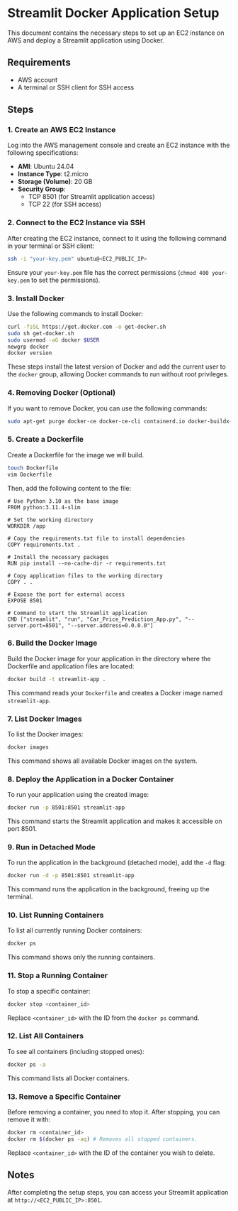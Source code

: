 # Streamlit Docker Application Setup

This document contains the necessary steps to set up an EC2 instance on AWS and deploy a Streamlit application using Docker.

## Requirements
- AWS account
- A terminal or SSH client for SSH access

## Steps

### 1. Create an AWS EC2 Instance

Log into the AWS management console and create an EC2 instance with the following specifications:

- **AMI**: Ubuntu 24.04
- **Instance Type**: t2.micro
- **Storage (Volume)**: 20 GB
- **Security Group**: 
  - TCP 8501 (for Streamlit application access)
  - TCP 22 (for SSH access)

### 2. Connect to the EC2 Instance via SSH

After creating the EC2 instance, connect to it using the following command in your terminal or SSH client:

```bash
ssh -i "your-key.pem" ubuntu@<EC2_PUBLIC_IP>
```

Ensure your `your-key.pem` file has the correct permissions (`chmod 400 your-key.pem` to set the permissions).

### 3. Install Docker

Use the following commands to install Docker:

```bash
curl -fsSL https://get.docker.com -o get-docker.sh
sudo sh get-docker.sh
sudo usermod -aG docker $USER
newgrp docker
docker version
```

These steps install the latest version of Docker and add the current user to the `docker` group, allowing Docker commands to run without root privileges.

### 4. Removing Docker (Optional)

If you want to remove Docker, you can use the following commands:

```bash
sudo apt-get purge docker-ce docker-ce-cli containerd.io docker-buildx-plugin docker-compose-plugin docker-ce-rootless-extras
```

### 5. Create a Dockerfile

Create a Dockerfile for the image we will build.

```bash
touch Dockerfile
vim Dockerfile
```

Then, add the following content to the file:

```text
# Use Python 3.10 as the base image
FROM python:3.11.4-slim

# Set the working directory
WORKDIR /app

# Copy the requirements.txt file to install dependencies
COPY requirements.txt .

# Install the necessary packages
RUN pip install --no-cache-dir -r requirements.txt

# Copy application files to the working directory
COPY . .

# Expose the port for external access
EXPOSE 8501

# Command to start the Streamlit application
CMD ["streamlit", "run", "Car_Price_Prediction_App.py", "--server.port=8501", "--server.address=0.0.0.0"]
```

### 6. Build the Docker Image

Build the Docker image for your application in the directory where the Dockerfile and application files are located:

```bash
docker build -t streamlit-app .
```

This command reads your `Dockerfile` and creates a Docker image named `streamlit-app`.

### 7. List Docker Images

To list the Docker images:

```bash
docker images
```

This command shows all available Docker images on the system.

### 8. Deploy the Application in a Docker Container

To run your application using the created image:

```bash
docker run -p 8501:8501 streamlit-app
```

This command starts the Streamlit application and makes it accessible on port 8501.

### 9. Run in Detached Mode

To run the application in the background (detached mode), add the `-d` flag:

```bash
docker run -d -p 8501:8501 streamlit-app
```

This command runs the application in the background, freeing up the terminal.

### 10. List Running Containers

To list all currently running Docker containers:

```bash
docker ps
```

This command shows only the running containers.

### 11. Stop a Running Container

To stop a specific container:

```bash
docker stop <container_id>
```

Replace `<container_id>` with the ID from the `docker ps` command.

### 12. List All Containers

To see all containers (including stopped ones):

```bash
docker ps -a
```

This command lists all Docker containers.

### 13. Remove a Specific Container

Before removing a container, you need to stop it. After stopping, you can remove it with:

```bash
docker rm <container_id>
docker rm $(docker ps -aq) # Removes all stopped containers.
```

Replace `<container_id>` with the ID of the container you wish to delete.

## Notes

After completing the setup steps, you can access your Streamlit application at `http://<EC2_PUBLIC_IP>:8501`.
